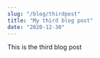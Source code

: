 ```yaml
---
slug: "/blog/thirdpost"
title: "My third blog post"
date: "2020-12-30"
---
```


This is the third blog post